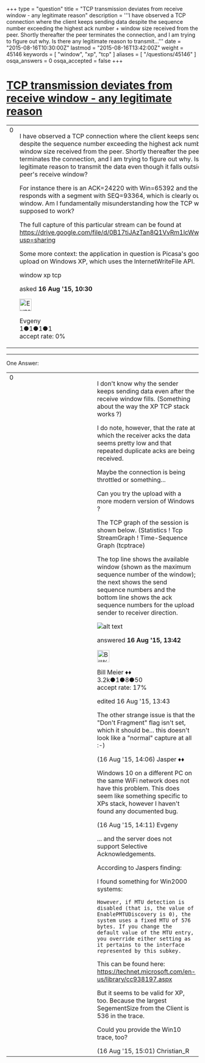 +++
type = "question"
title = "TCP transmission deviates from receive window - any legitimate reason"
description = '''I have observed a TCP connection where the client keeps sending data despite the sequence number exceeding the highest ack number + window size received from the peer. Shortly thereafter the peer terminates the connection, and I am trying to figure out why. Is there any legitimate reason to transmit...'''
date = "2015-08-16T10:30:00Z"
lastmod = "2015-08-16T13:42:00Z"
weight = 45146
keywords = [ "window", "xp", "tcp" ]
aliases = [ "/questions/45146" ]
osqa_answers = 0
osqa_accepted = false
+++

<div class="headNormal">

# [TCP transmission deviates from receive window - any legitimate reason](/questions/45146/tcp-transmission-deviates-from-receive-window-any-legitimate-reason)

</div>

<div id="main-body">

<div id="askform">

<table id="question-table" style="width:100%;"><colgroup><col style="width: 50%" /><col style="width: 50%" /></colgroup><tbody><tr class="odd"><td style="width: 30px; vertical-align: top"><div class="vote-buttons"><div id="post-45146-score" class="post-score" title="current number of votes">0</div><div id="favorite-count" class="favorite-count"></div></div></td><td><div id="item-right"><div class="question-body"><p>I have observed a TCP connection where the client keeps sending data despite the sequence number exceeding the highest ack number + window size received from the peer. Shortly thereafter the peer terminates the connection, and I am trying to figure out why. Is there any legitimate reason to transmit the data even though it falls outside the peer's receive window?</p><p>For instance there is an ACK=24220 with Win=65392 and the transmitter responds with a segment with SEQ=93364, which is clearly outside the window. Am I fundamentally misunderstanding how the TCP window is supposed to work?</p><p>The full capture of this particular stream can be found at <a href="https://drive.google.com/file/d/0B17tiJAzTan8Q1VvRm1lcWwtRG8/view?usp=sharing">https://drive.google.com/file/d/0B17tiJAzTan8Q1VvRm1lcWwtRG8/view?usp=sharing</a></p><p>Some more context: the application in question is Picasa's google album upload on Windows XP, which uses the InternetWriteFile API.</p></div><div id="question-tags" class="tags-container tags">window xp tcp</div><div id="question-controls" class="post-controls"></div><div class="post-update-info-container"><div class="post-update-info post-update-info-user"><p>asked <strong>16 Aug '15, 10:30</strong></p><img src="https://secure.gravatar.com/avatar/d4e80ef39aa7ca369745a79c6c647a0f?s=32&amp;d=identicon&amp;r=g" class="gravatar" width="32" height="32" alt="Evgeny&#39;s gravatar image" /><p>Evgeny<br />
<span class="score" title="1 reputation points">1</span><span title="1 badges"><span class="badge1">●</span><span class="badgecount">1</span></span><span title="1 badges"><span class="silver">●</span><span class="badgecount">1</span></span><span title="1 badges"><span class="bronze">●</span><span class="badgecount">1</span></span><br />
<span class="accept_rate" title="Rate of the user&#39;s accepted answers">accept rate:</span> <span title="Evgeny has no accepted answers">0%</span></p></div></div><div id="comments-container-45146" class="comments-container"></div><div id="comment-tools-45146" class="comment-tools"></div><div class="clear"></div><div id="comment-45146-form-container" class="comment-form-container"></div><div class="clear"></div></div></td></tr></tbody></table>

------------------------------------------------------------------------

<div class="tabBar">

<span id="sort-top"></span>

<div class="headQuestions">

One Answer:

</div>

</div>

<span id="45147"></span>

<div id="answer-container-45147" class="answer">

<table style="width:100%;"><colgroup><col style="width: 50%" /><col style="width: 50%" /></colgroup><tbody><tr class="odd"><td style="width: 30px; vertical-align: top"><div class="vote-buttons"><div id="post-45147-score" class="post-score" title="current number of votes">0</div></div></td><td><div class="item-right"><div class="answer-body"><p>I don't know why the sender keeps sending data even after the receive window fills. (Something about the way the XP TCP stack works ?)</p><p>I do note, however, that the rate at which the receiver acks the data seems pretty low and that repeated duplicate acks are being received.</p><p>Maybe the connection is being throttled or something...</p><p>Can you try the upload with a more modern version of Windows ?</p><p>The TCP graph of the session is shown below. (Statistics ! Tcp StreamGraph ! Time-Sequence Graph (tcptrace)</p><p>The top line shows the available window (shown as the maximum sequence number of the window); the next shows the send sequence numbers and the bottom line shows the ack sequence numbers for the upload sender to receiver direction.</p><p><img src="https://osqa-ask.wireshark.org/upfiles/Capture_tAGc20b.PNG" alt="alt text" /></p></div><div class="answer-controls post-controls"></div><div class="post-update-info-container"><div class="post-update-info post-update-info-user"><p>answered <strong>16 Aug '15, 13:42</strong></p><img src="https://secure.gravatar.com/avatar/bfb20acfe44690473b10c7963b5d4a18?s=32&amp;d=identicon&amp;r=g" class="gravatar" width="32" height="32" alt="Bill%20Meier&#39;s gravatar image" /><p>Bill Meier ♦♦<br />
<span class="score" title="3180 reputation points"><span>3.2k</span></span><span title="1 badges"><span class="badge1">●</span><span class="badgecount">1</span></span><span title="8 badges"><span class="silver">●</span><span class="badgecount">8</span></span><span title="50 badges"><span class="bronze">●</span><span class="badgecount">50</span></span><br />
<span class="accept_rate" title="Rate of the user&#39;s accepted answers">accept rate:</span> <span title="Bill Meier has 31 accepted answers">17%</span></p></img></div><div class="post-update-info post-update-info-edited"><p>edited 16 Aug '15, 13:43</p></div></div><div id="comments-container-45147" class="comments-container"><span id="45148"></span><div id="comment-45148" class="comment"><div id="post-45148-score" class="comment-score"></div><div class="comment-text"><p>The other strange issue is that the "Don't Fragment" flag isn't set, which it should be... this doesn't look like a "normal" capture at all :-)</p></div><div id="comment-45148-info" class="comment-info"><span class="comment-age">(16 Aug '15, 14:06)</span> Jasper ♦♦</div></div><span id="45149"></span><div id="comment-45149" class="comment"><div id="post-45149-score" class="comment-score"></div><div class="comment-text"><p>Windows 10 on a different PC on the same WiFi network does not have this problem. This does seem like something specific to XPs stack, however I haven't found any documented bug.</p></div><div id="comment-45149-info" class="comment-info"><span class="comment-age">(16 Aug '15, 14:11)</span> Evgeny</div></div><span id="45150"></span><div id="comment-45150" class="comment"><div id="post-45150-score" class="comment-score"></div><div class="comment-text"><p>... and the server does not support Selective Acknowledgements.</p><p>According to Jaspers finding:</p><p>I found something for Win2000 systems:</p><pre><code>However, if MTU detection is disabled (that is, the value of EnablePMTUDiscovery is 0), the system uses a fixed MTU of 576 bytes. If you change the default value of the MTU entry, you override either setting as it pertains to the interface represented by this subkey.</code></pre><p>This can be found here: <a href="https://technet.microsoft.com/en-us/library/cc938197.aspx">https://technet.microsoft.com/en-us/library/cc938197.aspx</a></p><p>But it seems to be valid for XP, too. Because the largest SegementSize from the Client is 536 in the trace.</p><p>Could you provide the Win10 trace, too?</p></div><div id="comment-45150-info" class="comment-info"><span class="comment-age">(16 Aug '15, 15:01)</span> Christian_R</div></div></div><div id="comment-tools-45147" class="comment-tools"></div><div class="clear"></div><div id="comment-45147-form-container" class="comment-form-container"></div><div class="clear"></div></div></td></tr></tbody></table>

</div>

<div class="paginator-container-left">

</div>

</div>

</div>

